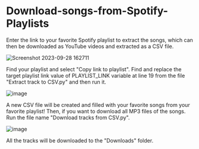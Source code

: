 # Download-songs-from-Spotify-Playlists
Enter the link to your favorite Spotify playlist to extract the songs, which can then be downloaded as YouTube videos and extracted as a CSV file.


![Screenshot 2023-09-28 162711](https://github.com/hmyle/Download-songs-from-Spotify-Playlists/assets/116583355/6f33cdef-3cbd-46a5-99a6-ff2cd0d6f0c9)

Find your playlist and select "Copy link to playlist". Find and replace the target playlist link value of PLAYLIST_LINK variable at line 19 from the file "Extract track to CSV.py" and then run it.

![image](https://github.com/hmyle/Download-songs-from-Spotify-Playlists/assets/116583355/15732a8b-d46c-4855-9e97-88e2a7871b7f)

A new CSV file will be created and filled with your favorite songs from your favorite playlist! Then, if you want to download all MP3 files of the songs. Run the file name "Download tracks from CSV.py".

![image](https://github.com/hmyle/Download-songs-from-Spotify-Playlists/assets/116583355/cf3e1db5-9e3b-4362-9b1c-1e3e931c2672)

All the tracks will be downloaded to the "Downloads" folder.



